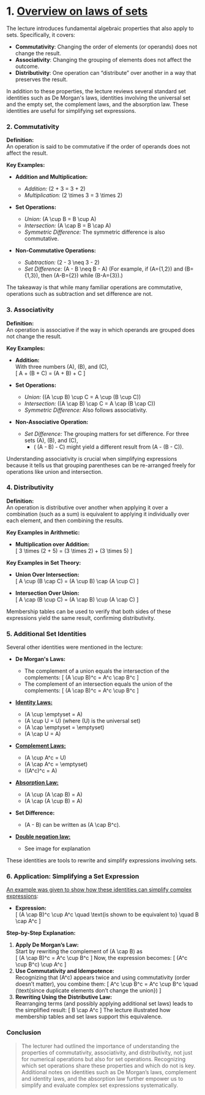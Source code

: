 # 1. [Overview on laws of sets](images/set-identities-union-name-intersection.png)

The lecture introduces fundamental algebraic properties that also apply to sets. Specifically, it covers:

- **Commutativity**: Changing the order of elements (or operands) does not change the result.
- **Associativity**: Changing the grouping of elements does not affect the outcome.
- **Distributivity**: One operation can “distribute” over another in a way that preserves the result.

In addition to these properties, the lecture reviews several standard set identities such as De Morgan's laws, identities involving the universal set and the empty set, the complement laws, and the absorption law. These identities are useful for simplifying set expressions.


### 2. Commutativity

**Definition:**  
An operation is said to be commutative if the order of operands does not affect the result.

**Key Examples:**

- **Addition and Multiplication:**  
  - *Addition:* \(2 + 3 = 3 + 2\)  
  - *Multiplication:* \(2 \times 3 = 3 \times 2\)
  
- **Set Operations:**  
  - *Union:* \(A \cup B = B \cup A\)  
  - *Intersection:* \(A \cap B = B \cap A\)  
  - *Symmetric Difference:* The symmetric difference is also commutative.
  
- **Non-Commutative Operations:**  
  - *Subtraction:* \(2 - 3 \neq 3 - 2\)  
  - *Set Difference:* \(A - B \neq B - A\) (For example, if \(A=\{1,2\}\) and \(B=\{1,3\}\), then \(A-B=\{2\}\) while \(B-A=\{3\}\).)

The takeaway is that while many familiar operations are commutative, operations such as subtraction and set difference are not.


### 3. Associativity

**Definition:**  
An operation is associative if the way in which operands are grouped does not change the result.

**Key Examples:**

- **Addition:**  
  With three numbers \(A\), \(B\), and \(C\),  
  \[
  A + (B + C) = (A + B) + C
  \]

- **Set Operations:**  
  - *Union:* \((A \cup B) \cup C = A \cup (B \cup C)\)  
  - *Intersection:* \((A \cap B) \cap C = A \cap (B \cap C)\)  
  - *Symmetric Difference:* Also follows associativity.

- **Non-Associative Operation:**  
  - *Set Difference:* The grouping matters for set difference. For three sets \(A\), \(B\), and \(C\),  
    - \( (A - B) - C\) might yield a different result from \(A - (B - C)\).

Understanding associativity is crucial when simplifying expressions because it tells us that grouping parentheses can be re-arranged freely for operations like union and intersection.


### 4. Distributivity

**Definition:**  
An operation is distributive over another when applying it over a combination (such as a sum) is equivalent to applying it individually over each element, and then combining the results.

**Key Examples in Arithmetic:**

- **Multiplication over Addition:**  
  \[
  3 \times (2 + 5) = (3 \times 2) + (3 \times 5)
  \]

**Key Examples in Set Theory:**

- **Union Over Intersection:**  
  \[
  A \cup (B \cap C) = (A \cup B) \cap (A \cup C)
  \]
  
- **Intersection Over Union:**  
  \[
  A \cap (B \cup C) = (A \cap B) \cup (A \cap C)
  \]

Membership tables can be used to verify that both sides of these expressions yield the same result, confirming distributivity.

### 5. Additional Set Identities

Several other identities were mentioned in the lecture:

- **De Morgan's Laws:**
  - The complement of a union equals the intersection of the complements:
    \[
    (A \cup B)^c = A^c \cap B^c
    \]
  - The complement of an intersection equals the union of the complements:
    \[
    (A \cap B)^c = A^c \cup B^c
    \]

- [**Identity Laws:**](images/identity-laws-example.JPG)
  - \(A \cup \emptyset = A\)  
  - \(A \cup U = U\) (where \(U\) is the universal set)
  - \(A \cap \emptyset = \emptyset\)  
  - \(A \cap U = A\)

- [**Complement Laws:**](images/complement-laws-example.JPG)
  - \(A \cup A^c = U\)  
  - \(A \cap A^c = \emptyset\)  
  - \((A^c)^c = A\)

- [**Absorption Law:**](images/absorption-laws-example.JPG)
  - \(A \cup (A \cap B) = A\)  
  - \(A \cap (A \cup B) = A\)

- **Set Difference:**
  - \(A - B\) can be written as \(A \cap B^c\).

- [**Double negation law:**](images/double-negation-laws.JPG) 
  - See image for explanation

These identities are tools to rewrite and simplify expressions involving sets.


### 6. Application: Simplifying a Set Expression 

[An example was given to show how these identities can simplify complex expressions](images/example-of-laws-of-sets.png):

- **Expression:**  
  \[
  (A \cap B)^c \cup A^c \quad \text{is shown to be equivalent to} \quad B \cap A^c
  \]

**Step-by-Step Explanation:**

1. **Apply De Morgan’s Law:**  
   Start by rewriting the complement of \(A \cap B\) as  
   \[
   (A \cap B)^c = A^c \cup B^c
   \]
   Now, the expression becomes:
   \[
   (A^c \cup B^c) \cup A^c
   \]
2. **Use Commutativity and Idempotence:**  
   Recognizing that \(A^c\) appears twice and using commutativity (order doesn’t matter), you combine them:
   \[
   A^c \cup B^c = A^c \cup B^c \quad (\text{since duplicate elements don’t change the union})
   \]
3. **Rewriting Using the Distributive Law:**  
   Rearranging terms (and possibly applying additional set laws) leads to the simplified result:
   \[
   B \cap A^c
   \]
   The lecture illustrated how membership tables and set laws support this equivalence.
   


### Conclusion

>The lecturer had outlined the importance of understanding the properties of commutativity, associativity, and distributivity, not just for numerical operations but also for set operations. Recognizing which set operations share these properties and which do not is key. Additional notes on identities such as De Morgan’s laws, complement and identity laws, and the absorption law further empower us to simplify and evaluate complex set expressions systematically.
